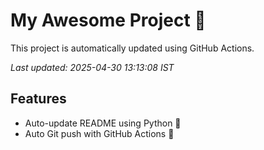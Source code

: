 # My Awesome Project 🚀

This project is automatically updated using GitHub Actions.

_Last updated: 2025-04-30 13:13:08 IST_

## Features
- Auto-update README using Python 🐍
- Auto Git push with GitHub Actions 🤖
